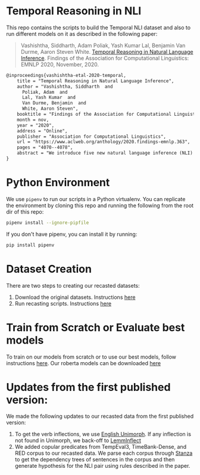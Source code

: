 # Temporal Reasoning in NLI
This repo contains the scripts to build the Temporal NLI dataset and also to run different models on it as described in the following paper:
> Vashishtha, Siddharth, Adam Poliak, Yash Kumar Lal, Benjamin Van Durme, Aaron Steven White. [Temporal Reasoning in Natural Language Inference](https://www.aclweb.org/anthology/2020.findings-emnlp.363/). Findings of the Association for Computational Linguistics: EMNLP 2020, November, 2020. 

```latex
@inproceedings{vashishtha-etal-2020-temporal,
    title = "Temporal Reasoning in Natural Language Inference",
    author = "Vashishtha, Siddharth  and
      Poliak, Adam  and
      Lal, Yash Kumar  and
      Van Durme, Benjamin  and
      White, Aaron Steven",
    booktitle = "Findings of the Association for Computational Linguistics: EMNLP 2020",
    month = nov,
    year = "2020",
    address = "Online",
    publisher = "Association for Computational Linguistics",
    url = "https://www.aclweb.org/anthology/2020.findings-emnlp.363",
    pages = "4070--4078",
    abstract = "We introduce five new natural language inference (NLI) datasets focused on temporal reasoning. We recast four existing datasets annotated for event duration{---}how long an event lasts{---}and event ordering{---}how events are temporally arranged{---}into more than one million NLI examples. We use these datasets to investigate how well neural models trained on a popular NLI corpus capture these forms of temporal reasoning.",
}
```

# Python Environment
We use `pipenv` to run our scripts in a Python virtualenv. You can replicate the environment by cloning this repo and running the following from the root dir of this repo:

```bash
pipenv install --ignore-pipfile
```

If you don't have pipenv, you can install it by running:
```bash
pip install pipenv
```

# Dataset Creation
There are two steps to creating our recasted datasets:
1. Download the original datasets. Instructions [here](https://github.com/sidsvash26/temporal_nli/tree/main/data)
2. Run recasting scripts. Instructions [here](https://github.com/sidsvash26/temporal_nli/tree/main/src/recasting)

# Train from Scratch or Evaluate best models
To train on our models from scratch or to use our best models, follow instructions [here](https://github.com/sidsvash26/temporal_nli/tree/main/src/recasting). Our roberta models can be downloaded [here](https://www.dropbox.com/s/f5tt2vpbfklr91u/roberta-large-temporal-nli.tar.gz?dl=0)

# Updates from the first published version:
We made the following updates to our recasted data from the first published version:
1. To get the verb inflections, we use [English Unimorph](https://github.com/unimorph/eng). If any inflection is not found in Unimorph, we back-off to [LemmInflect](https://pypi.org/project/lemminflect/)
2. We added copular predicates from TempEval3, TimeBank-Dense, and RED corpus to our recasted data. We parse each corpus through [Stanza](https://stanfordnlp.github.io/stanza/) to get the dependency trees of sentences in the corpus and then generate hypothesis for the NLI pair using rules described in the paper.  
 
